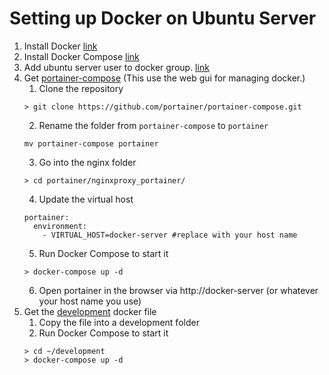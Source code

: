 # Setting up Docker on Ubuntu Server

1. Install Docker [link](https://docs.docker.com/install/linux/docker-ce/ubuntu/#upgrade-docker-ce)
1. Install Docker Compose [link](https://www.digitalocean.com/community/tutorials/how-to-install-docker-compose-on-ubuntu-18-04)
1. Add ubuntu server user to docker group.  [link](https://stackoverflow.com/a/33782459/1398750)
1. Get [portainer-compose](https://github.com/portainer/portainer-compose) (This use the web gui for managing docker.)
   1. Clone the repository
    ```
    > git clone https://github.com/portainer/portainer-compose.git
    ```
   2. Rename the folder from `portainer-compose` to `portainer`
    ```
    mv portainer-compose portainer
    ```
   3. Go into the nginx folder
    ```
    > cd portainer/nginxproxy_portainer/
    ```
   4. Update the virtual host
    ```
    portainer:
      environment:
        - VIRTUAL_HOST=docker-server #replace with your host name
    ```
   5. Run Docker Compose to start it
    ```
    > docker-compose up -d
    ```
   6. Open portainer in the browser via http://docker-server (or whatever your host name you use)
1. Get the [development](/docker/development/docker-compose.yml) docker file
    1. Copy the file into a development folder
    1. Run Docker Compose to start it
    ```
    > cd ~/development
    > docker-compose up -d
    ```
